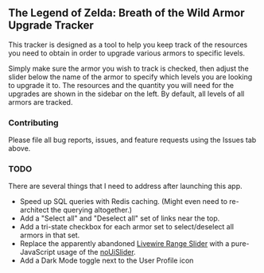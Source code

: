 ## The Legend of Zelda: Breath of the Wild Armor Upgrade Tracker

This tracker is designed as a tool to help you keep track of the resources you need to obtain in order to upgrade various armors to specific levels.

Simply make sure the armor you wish to track is checked, then adjust the slider below the name of the armor to specify which levels you are looking to upgrade it to. The resources and the quantity you will need for the upgrades are shown in the sidebar on the left. By default, all levels of all armors are tracked.

### Contributing

Please file all bug reports, issues, and feature requests using the Issues tab above.

### TODO

There are several things that I need to address after launching this app.

- Speed up SQL queries with Redis caching. (Might even need to re-architect the querying altogether.)
- Add a "Select all" and "Deselect all" set of links near the top.
- Add a tri-state checkbox for each armor set to select/deselect all armors in that set.
- Replace the apparently abandoned [Livewire Range Slider](https://github.com/jantinnerezo/livewire-range-slider) with a pure-JavaScript usage of the [noUiSlider](https://refreshless.com/nouislider/).
- Add a Dark Mode toggle next to the User Profile icon
